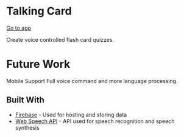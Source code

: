 # Talking Card

[Go to app](https://co-op-hackathon.firebaseapp.com/)

Create voice controlled flash card quizzes.

# Future Work
Mobile Support
Full voice command and more language processing.

## Built With

* [Firebase](https://firebase.google.com/) - Used for hosting and storing data
* [Web Speech API](https://developer.mozilla.org/en-US/docs/Web/API/Web_Speech_API) - API used for speech recognition and speech synthesis
